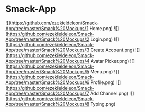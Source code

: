 # Smack-App
![](https://github.com/ezekieldeleon/Smack-App/tree/master/Smack%20Mockups/1 Home.png)
![](https://github.com/ezekieldeleon/Smack-App/tree/master/Smack%20Mockups/2 Login.png)
![](https://github.com/ezekieldeleon/Smack-App/tree/master/Smack%20Mockups/3 Create Account.png)
![](https://github.com/ezekieldeleon/Smack-App/tree/master/Smack%20Mockups/4 Avatar Picker.png)
![](https://github.com/ezekieldeleon/Smack-App/tree/master/Smack%20Mockups/5 Menu.png)
![](https://github.com/ezekieldeleon/Smack-App/tree/master/Smack%20Mockups/6 Profile.png)
![](https://github.com/ezekieldeleon/Smack-App/tree/master/Smack%20Mockups/7 Add Channel.png)
![](https://github.com/ezekieldeleon/Smack-App/tree/master/Smack%20Mockups/8 Typing.png)
